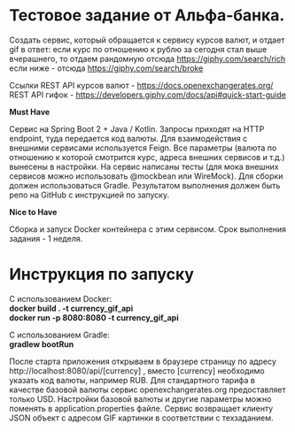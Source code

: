# Тестовое задание от Альфа-банка.

Создать сервис, который обращается к сервису курсов валют, и отдает gif в ответ:
если курс по отношению к рублю за сегодня стал выше вчерашнего, то отдаем рандомную отсюда https://giphy.com/search/rich если ниже - отсюда https://giphy.com/search/broke

Ссылки
REST API курсов валют - https://docs.openexchangerates.org/
REST API гифок - https://developers.giphy.com/docs/api#quick-start-guide

**Must Have**

Сервис на Spring Boot 2 + Java / Kotlin.
Запросы приходят на HTTP endpoint, туда передается код валюты. Для взаимодействия с внешними сервисами используется Feign. Все параметры (валюта по отношению к которой смотрится курс, адреса внешних сервисов и т.д.) вынесены в настройки. На сервис написаны тесты (для мока внешних сервисов можно использовать @mockbean или WireMock). Для сборки должен использоваться Gradle. Результатом выполнения должен быть репо на GitHub с инструкцией по запуску.

**Nice to Have**

Сборка и запуск Docker контейнера с этим сервисом.
Срок выполнения задания - 1 неделя.

# Инструкция по запуску

С использованием Docker:<br>
**docker build . -t currency_gif_api <br>**
**docker run -p 8080:8080 -t currency_gif_api**

С использованием Gradle:<br>
**gradlew bootRun**

После старта приложения открываем в браузере страницу по адресу http://localhost:8080/api/[currency] , вместо [currency] необходимо указать код валюты, например RUB. Для стандартного тарифа в качестве базовой валюты сервис openexchangerates.org предоставляет только USD. Настройки базовой валюты и другие параметры можно поменять в application.properties файле. Сервис возвращает клиенту JSON объект c адресом GIF картинки в соответствии с техзаданием.
